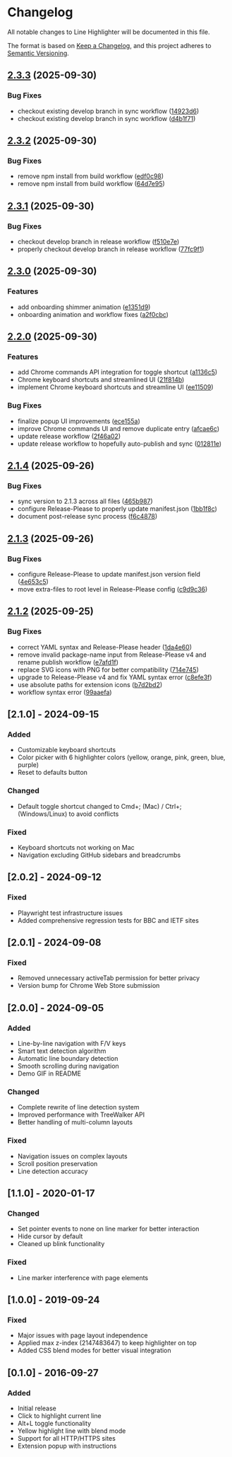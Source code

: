 # Changelog

All notable changes to Line Highlighter will be documented in this file.

The format is based on [Keep a Changelog](https://keepachangelog.com/en/1.0.0/),
and this project adheres to [Semantic Versioning](https://semver.org/spec/v2.0.0.html).

## [2.3.3](https://github.com/kylechadha/line-highlighter/compare/line-highlighter-v2.3.2...line-highlighter-v2.3.3) (2025-09-30)


### Bug Fixes

* checkout existing develop branch in sync workflow ([14923d6](https://github.com/kylechadha/line-highlighter/commit/14923d67f87603964c9fa64d65d2448233820c17))
* checkout existing develop branch in sync workflow ([d4b1f71](https://github.com/kylechadha/line-highlighter/commit/d4b1f7160c076580861282c0f0f92357befff757))

## [2.3.2](https://github.com/kylechadha/line-highlighter/compare/line-highlighter-v2.3.1...line-highlighter-v2.3.2) (2025-09-30)


### Bug Fixes

* remove npm install from build workflow ([edf0c98](https://github.com/kylechadha/line-highlighter/commit/edf0c98832bd584a153b6efcc20aa868c22005a8))
* remove npm install from build workflow ([64d7e95](https://github.com/kylechadha/line-highlighter/commit/64d7e95e7a4ee22c26dee36536481028fb6ad9fd))

## [2.3.1](https://github.com/kylechadha/line-highlighter/compare/line-highlighter-v2.3.0...line-highlighter-v2.3.1) (2025-09-30)


### Bug Fixes

* checkout develop branch in release workflow ([f510e7e](https://github.com/kylechadha/line-highlighter/commit/f510e7e2e97dc9f695db0ae3f9d0fc0759a02664))
* properly checkout develop branch in release workflow ([77fc9f1](https://github.com/kylechadha/line-highlighter/commit/77fc9f1a008c28daf6d9a6f796479000551d39c2))

## [2.3.0](https://github.com/kylechadha/line-highlighter/compare/line-highlighter-v2.2.0...line-highlighter-v2.3.0) (2025-09-30)


### Features

* add onboarding shimmer animation ([e1351d9](https://github.com/kylechadha/line-highlighter/commit/e1351d975c94b391af46c0c53c54b3cf33c6aad9))
* onboarding animation and workflow fixes ([a2f0cbc](https://github.com/kylechadha/line-highlighter/commit/a2f0cbc93ccc89d413be6f94eb7c95d85a4dee72))

## [2.2.0](https://github.com/kylechadha/line-highlighter/compare/line-highlighter-v2.1.4...line-highlighter-v2.2.0) (2025-09-30)


### Features

* add Chrome commands API integration for toggle shortcut ([a1136c5](https://github.com/kylechadha/line-highlighter/commit/a1136c5051005dbc63a65c582c6f8c48c7041d45))
* Chrome keyboard shortcuts and streamlined UI ([21f814b](https://github.com/kylechadha/line-highlighter/commit/21f814bfc03667fb242a6d5a4a333b6e3704bcee))
* implement Chrome keyboard shortcuts and streamline UI ([ee11509](https://github.com/kylechadha/line-highlighter/commit/ee11509f4859d8adb37222447e78aee7fc7683b6))


### Bug Fixes

* finalize popup UI improvements ([ece155a](https://github.com/kylechadha/line-highlighter/commit/ece155aeb0b2011735e23fc263a104881011fc0f))
* improve Chrome commands UI and remove duplicate entry ([afcae6c](https://github.com/kylechadha/line-highlighter/commit/afcae6ce399cb78c98ac7fdcdcb10cae0a6d97c0))
* update release workflow ([2f46a02](https://github.com/kylechadha/line-highlighter/commit/2f46a02ec512dc384735ea95e5d2588f5488f346))
* update release workflow to hopefully auto-publish and sync ([012811e](https://github.com/kylechadha/line-highlighter/commit/012811ec64795fc0e78ebbe68e4e410533172286))

## [2.1.4](https://github.com/kylechadha/line-highlighter/compare/v2.1.3...v2.1.4) (2025-09-26)


### Bug Fixes

* sync version to 2.1.3 across all files ([465b987](https://github.com/kylechadha/line-highlighter/commit/465b987a45a45143493169a5f87ee2adb821e894))
* configure Release-Please to properly update manifest.json ([1bb1f8c](https://github.com/kylechadha/line-highlighter/commit/1bb1f8c51a3d3f7f29db023d2bd8a024110fb092))
* document post-release sync process ([f6c4878](https://github.com/kylechadha/line-highlighter/commit/f6c48789853474f088fbe2d387193ce7312652ed))

## [2.1.3](https://github.com/kylechadha/line-highlighter/compare/v2.1.2...v2.1.3) (2025-09-26)


### Bug Fixes

* configure Release-Please to update manifest.json version field ([4e653c5](https://github.com/kylechadha/line-highlighter/commit/4e653c57943bd4e3288353dea4c8d67997472dd7))
* move extra-files to root level in Release-Please config ([c9d9c36](https://github.com/kylechadha/line-highlighter/commit/c9d9c36ca18f054855fc75d43c800719baac4229))

## [2.1.2](https://github.com/kylechadha/line-highlighter/compare/v2.1.1...v2.1.2) (2025-09-25)


### Bug Fixes

* correct YAML syntax and Release-Please header ([1da4e60](https://github.com/kylechadha/line-highlighter/commit/1da4e603455514890968cefa2bc00a46fdd9429c))
* remove invalid package-name input from Release-Please v4 and rename publish workflow ([e7afd1f](https://github.com/kylechadha/line-highlighter/commit/e7afd1f53f308334ff3eb09bd81efb6b5c052979))
* replace SVG icons with PNG for better compatibility ([714e745](https://github.com/kylechadha/line-highlighter/commit/714e745a44f98318cab3911dc42277dce6a0c98f))
* upgrade to Release-Please v4 and fix YAML syntax error ([c8efe3f](https://github.com/kylechadha/line-highlighter/commit/c8efe3f07c5905f3c84d31fa8670b13bbcb61f3b))
* use absolute paths for extension icons ([b7d2bd2](https://github.com/kylechadha/line-highlighter/commit/b7d2bd24607a1338ce453da0671c54e0969676c7))
* workflow syntax error ([99aaefa](https://github.com/kylechadha/line-highlighter/commit/99aaefa78a2b3020049da14b5549b8e8fb3f7538))

## [2.1.0] - 2024-09-15

### Added
- Customizable keyboard shortcuts
- Color picker with 6 highlighter colors (yellow, orange, pink, green, blue, purple)
- Reset to defaults button

### Changed
- Default toggle shortcut changed to Cmd+; (Mac) / Ctrl+; (Windows/Linux) to avoid conflicts

### Fixed
- Keyboard shortcuts not working on Mac
- Navigation excluding GitHub sidebars and breadcrumbs

## [2.0.2] - 2024-09-12

### Fixed
- Playwright test infrastructure issues
- Added comprehensive regression tests for BBC and IETF sites

## [2.0.1] - 2024-09-08

### Fixed
- Removed unnecessary activeTab permission for better privacy
- Version bump for Chrome Web Store submission

## [2.0.0] - 2024-09-05

### Added
- Line-by-line navigation with F/V keys
- Smart text detection algorithm
- Automatic line boundary detection
- Smooth scrolling during navigation
- Demo GIF in README

### Changed
- Complete rewrite of line detection system
- Improved performance with TreeWalker API
- Better handling of multi-column layouts

### Fixed
- Navigation issues on complex layouts
- Scroll position preservation
- Line detection accuracy

## [1.1.0] - 2020-01-17

### Changed
- Set pointer events to none on line marker for better interaction
- Hide cursor by default
- Cleaned up blink functionality

### Fixed
- Line marker interference with page elements

## [1.0.0] - 2019-09-24

### Fixed
- Major issues with page layout independence
- Applied max z-index (2147483647) to keep highlighter on top
- Added CSS blend modes for better visual integration

## [0.1.0] - 2016-09-27

### Added
- Initial release
- Click to highlight current line
- Alt+L toggle functionality
- Yellow highlight line with blend mode
- Support for all HTTP/HTTPS sites
- Extension popup with instructions
